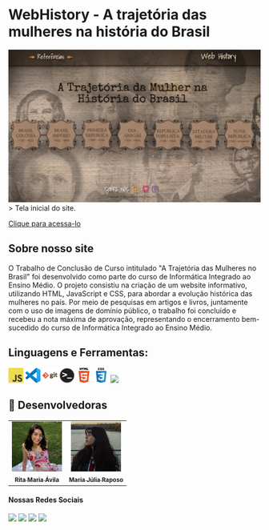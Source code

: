 # WebHistory - A trajetória das mulheres na história do Brasil
<img src="./read/telainicial.png" alt="tela inicial">
> Tela inicial do site.

<a target="_blank" href="https://majuks.github.io/WebHistory/" alt="Gmail">Clique para acessa-lo</a>
## **Sobre nosso site**

O Trabalho de Conclusão de Curso intitulado "A Trajetória das Mulheres no Brasil" foi desenvolvido como parte do curso de Informática Integrado ao Ensino Médio. O projeto consistiu na criação de um website informativo, utilizando HTML, JavaScript e CSS, para abordar a evolução histórica das mulheres no país. Por meio de pesquisas em artigos e livros, juntamente com o uso de imagens de domínio público, o trabalho foi concluído e recebeu a nota máxima de aprovação, representando o encerramento bem-sucedido do curso de Informática Integrado ao Ensino Médio.

## **Linguagens e Ferramentas:**  

<code><img height="30" src="https://raw.githubusercontent.com/github/explore/80688e429a7d4ef2fca1e82350fe8e3517d3494d/topics/javascript/javascript.png"></code>
<code><img height="30" src="https://raw.githubusercontent.com/github/explore/80688e429a7d4ef2fca1e82350fe8e3517d3494d/topics/visual-studio-code/visual-studio-code.png"></code>
<code><img height="30" src="https://raw.githubusercontent.com/github/explore/80688e429a7d4ef2fca1e82350fe8e3517d3494d/topics/git/git.png"></code>
<code><img height="30" src="https://raw.githubusercontent.com/github/explore/80688e429a7d4ef2fca1e82350fe8e3517d3494d/topics/terminal/terminal.png"></code>
<code><img height="30" src="https://raw.githubusercontent.com/github/explore/80688e429a7d4ef2fca1e82350fe8e3517d3494d/topics/html/html.png"></code>
<code><img height="30" src="https://raw.githubusercontent.com/github/explore/80688e429a7d4ef2fca1e82350fe8e3517d3494d/topics/css/css.png"></code>
<code><img height="30" src="https://cdn-icons-png.flaticon.com/512/5968/5968705.png"></code>




## 🤝 **Desenvolvedoras**  
<table>
  <tr>
    <td align="center">
      <a href="#">
        <img src="./read/perfil1.png" width="100px;" alt="Desenvolvedora Rita Ávila"/><br>
        <sub>
          <b>Rita Maria Ávila</b>
        </sub>
      </a>
    </td>
    <td align="center">
      <a href="#">
        <img src="./read/perfil2.png" width="100px;" alt="Desenvolvedora Rita Ávila"/><br>
        <sub>
          <b>Maria Júlia Raposo</b>
        </sub>
      </a>
    </td>
  </tr>
</table>


#### Nossas Redes Sociais
<p align="left">
  <a target="_blank" href="mailto: mariajnascimento04@gmail.com" alt="Gmail">
  <img src="https://img.shields.io/badge/-Gmail-FF0000?style=flat-square&labelColor=FF0000&logo=gmail&logoColor=white&link=LINK-DO-SEU-EMAIL" /></a>

  <a target="_blank" href="https://www.linkedin.com/in/mariajnascimento/" alt="Linkedin">
  <img src="https://img.shields.io/badge/-Linkedin-0e76a8?style=flat-square&logo=Linkedin&logoColor=white&link=LINK-DO-SEU-LINKEDIN" /></a>

  <a target="_blank" href="https://www.instagram.com/riitamavila/" alt="Instagram">
  <img src="https://img.shields.io/badge/-Instagram-DF0174?style=flat-square&labelColor=DF0174&logo=instagram&logoColor=white&link=LINK-DO-SEU-INSTAGRAM"/></a>

  <a target="_blank" href="https://www.instagram.com/maju_raposo/" alt="Instagram">
  <img src="https://img.shields.io/badge/-Instagram-DF0174?style=flat-square&labelColor=DF0174&logo=instagram&logoColor=white&link=LINK-DO-SEU-INSTAGRAM"/></a>
</p>  
